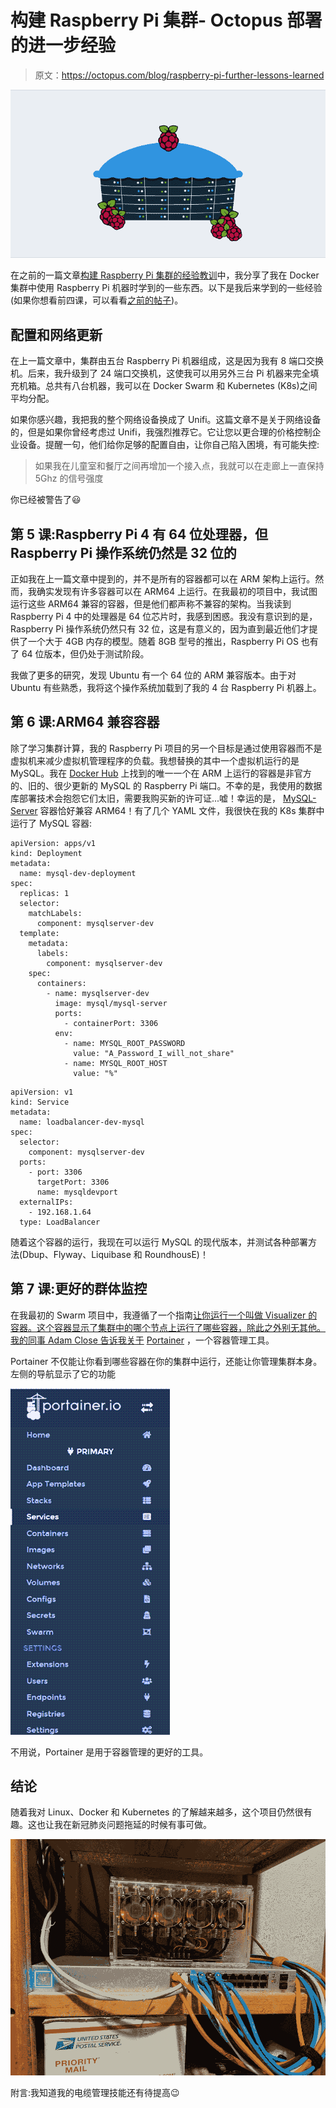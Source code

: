 # 构建 Raspberry Pi 集群- Octopus 部署的进一步经验

> 原文：<https://octopus.com/blog/raspberry-pi-further-lessons-learned>

[![Further lessons learned building a Raspberry Pi cluster](img/a29c72d8b24f0ae31b8366c2a4f2b534.png)](#)

在之前的一篇文章[构建 Raspberry Pi 集群的经验教训](https://octopus.com/blog/raspberry-pi-cluster-lessons-learned)中，我分享了我在 Docker 集群中使用 Raspberry Pi 机器时学到的一些东西。以下是我后来学到的一些经验(如果你想看前四课，可以看看[之前的帖子](https://octopus.com/blog/raspberry-pi-cluster-lessons-learned))。

## 配置和网络更新

在上一篇文章中，集群由五台 Raspberry Pi 机器组成，这是因为我有 8 端口交换机。后来，我升级到了 24 端口交换机，这使我可以用另外三台 Pi 机器来完全填充机箱。总共有八台机器，我可以在 Docker Swarm 和 Kubernetes (K8s)之间平均分配。

如果你感兴趣，我把我的整个网络设备换成了 Unifi。这篇文章不是关于网络设备的，但是如果你曾经考虑过 Unifi，我强烈推荐它。它让您以更合理的价格控制企业设备。提醒一句，他们给你足够的配置自由，让你自己陷入困境，有可能失控:

> 如果我在儿童室和餐厅之间再增加一个接入点，我就可以在走廊上一直保持 5Ghz 的信号强度

你已经被警告了😃

## 第 5 课:Raspberry Pi 4 有 64 位处理器，但 Raspberry Pi 操作系统仍然是 32 位的

正如我在上一篇文章中提到的，并不是所有的容器都可以在 ARM 架构上运行。然而，我确实发现有许多容器可以在 ARM64 上运行。在我最初的项目中，我试图运行这些 ARM64 兼容的容器，但是他们都声称不兼容的架构。当我读到 Raspberry Pi 4 中的处理器是 64 位芯片时，我感到困惑。我没有意识到的是，Raspberry Pi 操作系统仍然只有 32 位，这是有意义的，因为直到最近他们才提供了一个大于 4GB 内存的模型。随着 8GB 型号的推出，Raspberry Pi OS 也有了 64 位版本，但仍处于测试阶段。

我做了更多的研究，发现 Ubuntu 有一个 64 位的 ARM 兼容版本。由于对 Ubuntu 有些熟悉，我将这个操作系统加载到了我的 4 台 Raspberry Pi 机器上。

## 第 6 课:ARM64 兼容容器

除了学习集群计算，我的 Raspberry Pi 项目的另一个目标是通过使用容器而不是虚拟机来减少虚拟机管理程序的负载。我想替换的其中一个虚拟机运行的是 MySQL。我在 [Docker Hub](https://hub.docker.com) 上找到的唯一一个在 ARM 上运行的容器是非官方的、旧的、很少更新的 MySQL 的 Raspberry Pi 端口。不幸的是，我使用的数据库部署技术会抱怨它们太旧，需要我购买新的许可证...嘘！幸运的是， [MySQL-Server](https://hub.docker.com/r/mysql/mysql-server) 容器恰好兼容 ARM64！有了几个 YAML 文件，我很快在我的 K8s 集群中运行了 MySQL 容器:

```
apiVersion: apps/v1
kind: Deployment
metadata:
  name: mysql-dev-deployment
spec:
  replicas: 1
  selector:
    matchLabels:
      component: mysqlserver-dev
  template:
    metadata:
      labels:
        component: mysqlserver-dev
    spec:
      containers:
        - name: mysqlserver-dev
          image: mysql/mysql-server
          ports:
            - containerPort: 3306
          env:
            - name: MYSQL_ROOT_PASSWORD
              value: "A_Password_I_will_not_share"
            - name: MYSQL_ROOT_HOST
              value: "%" 
```

```
apiVersion: v1
kind: Service
metadata:
  name: loadbalancer-dev-mysql
spec:
  selector:
    component: mysqlserver-dev
  ports:
    - port: 3306
      targetPort: 3306
      name: mysqldevport
  externalIPs:
    - 192.168.1.64
  type: LoadBalancer 
```

随着这个容器的运行，我现在可以运行 MySQL 的现代版本，并测试各种部署方法(Dbup、Flyway、Liquibase 和 RoundhousE)！

## 第 7 课:更好的群体监控

在我最初的 Swarm 项目中，我遵循了一个指南[让你运行一个叫做 Visualizer 的容器。这个容器显示了集群中的哪个节点上运行了哪些容器，除此之外别无其他。我的同事 Adam Close 告诉我关于](https://howchoo.com/g/njy4zdm3mwy/how-to-run-a-raspberry-pi-cluster-with-docker-swarm) [Portainer](https://www.portainer.io/) ，一个容器管理工具。

Portainer 不仅能让你看到哪些容器在你的集群中运行，还能让你管理集群本身。左侧的导航显示了它的功能

[![](img/4937d0099cdaaf07701e7d493b09b337.png)](#)

不用说，Portainer 是用于容器管理的更好的工具。

## 结论

随着我对 Linux、Docker 和 Kubernetes 的了解越来越多，这个项目仍然很有趣。这也让我在新冠肺炎问题拖延的时候有事可做。

[![](img/3dfdc7da9253c6560054f3b53ceaf3a4.png)](#)

附言:我知道我的电缆管理技能还有待提高😉